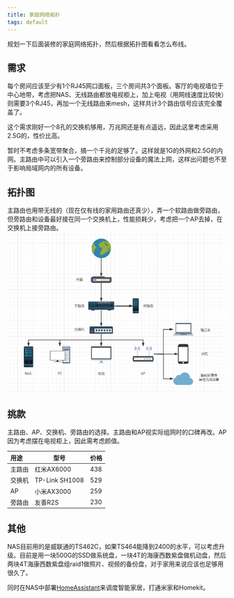 ```yaml
---
title: 家庭网络拓扑
tags: default
---
```


规划一下后面装修的家庭网络拓扑，然后根据拓扑图看看怎么布线。

## 需求

每个房间应该至少有1个RJ45网口面板，三个房间共3个面板。客厅的电视墙位于中心地带，考虑把NAS、无线路由都放电视柜上，加上电视（用网线速度比较快）则需要3个RJ45，再加一个无线路由来mesh，这样共计3个路由信号应该完全覆盖了。

这个需求刚好一个8孔的交换机够用，万兆网还是有点遥远，因此这里考虑采用2.5G的，性价比高。

暂时不考虑多条宽带聚合，搞一个千兆的足够了。这样就是1G的外网和2.5G的内网。主路由中可以引入一个旁路由来控制部分设备的魔法上网，这样出问题也不至于影响局域网内的所有设备。

## 拓扑图
主路由也用带无线的（现在仅有线的家用路由还真少），弄一个软路由做旁路由，但旁路由和设备最好接在同一个交换机上，性能损耗少，考虑把一个AP去掉，在交换机上接旁路由。
![top](https://raw.githubusercontent.com/pzweuj/pzweuj.github.io/refs/heads/master/content/data/images/network_topology.png)


## 挑款
主路由、AP、交换机、旁路由的选择。主路由和AP视实际组网时的口碑再改。AP因为考虑摆在电视柜上，因此需考虑颜值。

| 用途   | 型号           | 价格 |
| :----- | -------------- | ---- |
| 主路由 | 红米AX6000     | 438  |
| 交换机 | TP-Link SH1008 | 529  |
| AP     | 小米AX3000     | 259  |
| 旁路由 | 友善R2S        | 230  |


## 其他
NAS目前用的是威联通的TS462C，如果TS464能降到2400的水平，可以考虑升级。目前是用一块500G的SSD做系统盘，一块4T的海康西数紫盘做机动盘，然后两块4T海康西数紫盘组raid1做照片、视频的备份盘，对于家用来说应该也足够用很久了。

同时在NAS中部署[HomeAssistant](https://www.home-assistant.io/)来调度智能家居，打通米家和Homekit。
